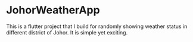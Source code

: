 # JohorWeatherApp
This is a flutter project that I build for randomly showing weather status in different district of Johor. It is simple yet exciting.
